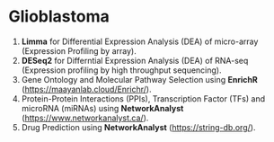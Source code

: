 # Glioblastoma


01. **Limma** for Differential Expression Analysis (DEA) of micro-array (Expression Profiling by array).
02. **DESeq2** for Differntial Expression Analysis (DEA) of RNA-seq (Expression profiling by high throughput sequencing).
03. Gene Ontology and Molecular Pathway Selection using **EnrichR** (https://maayanlab.cloud/Enrichr/).
04. Protein-Protein Interactions (PPIs), Transcription Factor (TFs) and microRNA (miRNAs) using **NetworkAnalyst** (https://www.networkanalyst.ca/).
05. Drug Prediction using **NetworkAnalyst** (https://string-db.org/).
